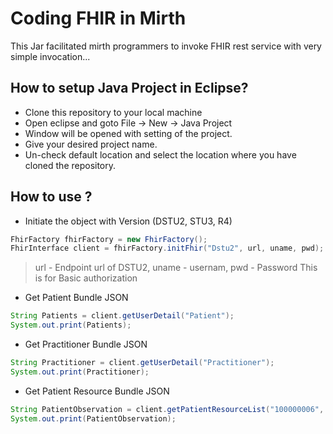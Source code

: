 # Coding FHIR in Mirth

This Jar facilitated mirth programmers to invoke FHIR rest service with very simple invocation...

## How to setup Java Project in Eclipse?
* Clone this repository to your local machine
* Open eclipse and goto File -> New -> Java Project
* Window will be opened with setting of the project.
* Give your desired project name.
* Un-check default location and select the location where you have cloned the repository.

## How to use ?

* Initiate the object with Version (DSTU2, STU3, R4)
```java
FhirFactory fhirFactory = new FhirFactory();
FhirInterface client = fhirFactory.initFhir("Dstu2", url, uname, pwd);
```
> url - Endpoint url of DSTU2, uname - usernam, pwd - Password
> This is for Basic authorization

* Get Patient Bundle JSON
```java
String Patients = client.getUserDetail("Patient");
System.out.print(Patients);
```
* Get Practitioner Bundle JSON
```java
String Practitioner = client.getUserDetail("Practitioner");
System.out.print(Practitioner);
```
* Get Patient Resource Bundle JSON
```java
String PatientObservation = client.getPatientResourceList("100000006", "Observation");
System.out.print(PatientObservation);
```